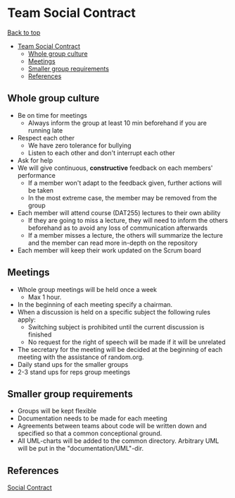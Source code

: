 # Team Social Contract

[Back to top](../README.md)

- [Team Social Contract](#team-social-contract)
    - [Whole group culture](#whole-group-culture)
    - [Meetings](#meetings)
    - [Smaller group requirements](#smaller-group-requirements)
    - [References](#references)

## Whole group culture

- Be on time for meetings
    - Always inform the group at least 10 min beforehand if you are running late
- Respect each other
    - We have zero tolerance for bullying
    - Listen to each other and don't interrupt each other
- Ask for help
- We will give continuous, **constructive** feedback on each members' performance
    - If a member won't adapt to the feedback given, further actions will be taken
    - In the most extreme case, the member may be removed from the group
- Each member will attend course (DAT255) lectures to their own ability
    - If they are going to miss a lecture, they will need to inform the others beforehand as to avoid any loss of communication afterwards
    - If a member misses a lecture, the others will summarize the lecture and the member can read more in-depth on the repository
- Each member will keep their work updated on the Scrum board

## Meetings

- Whole group meetings will be held once a week
    - Max 1 hour. 
- In the beginning of each meeting specify a chairman.
- When a discussion is held on a specific subject the following rules apply:
    - Switching subject is prohibited until the current discussion is finished
    - No request for the right of speech will be made if it will be unrelated
- The secretary for the meeting will be decided at the beginning of each meeting with the assistance of random.org.
- Daily stand ups for the smaller groups
- 2-3 stand ups for reps group meetings

## Smaller group requirements

- Groups will be kept flexible
- Documentation needs to be made for each meeting
- Agreements between teams about code will be written down and specified so that a common conceptional ground. 
- All UML-charts will be added to the common directory. Arbitrary UML will be put in the "documentation/UML"-dir.

## References

[Social Contract](https://theagileexecutive.com/tag/social-contract/)
